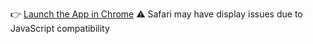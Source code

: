 👉 [Launch the App in Chrome](https://creditx-nyywptbpkg9gkmtym5qeam.streamlit.app/)
⚠️ Safari may have display issues due to JavaScript compatibility
